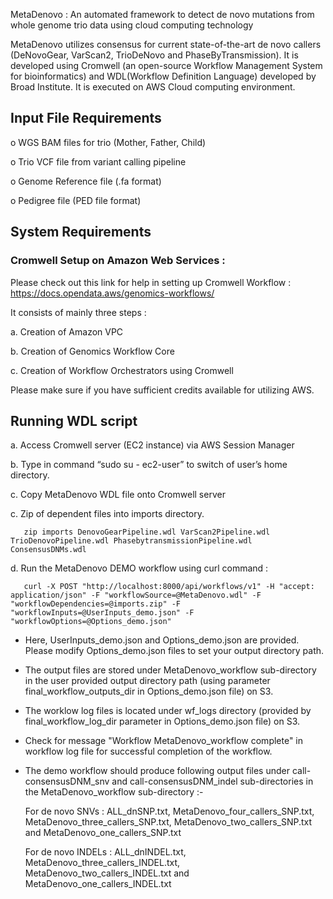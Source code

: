 MetaDenovo : An automated framework to detect de novo mutations from whole genome trio data using cloud computing technology

MetaDenovo utilizes consensus for current state-of-the-art de novo callers (DeNovoGear, VarScan2, TrioDeNovo and PhaseByTransmission). It is developed using Cromwell (an open-source Workflow Management System for bioinformatics) and WDL(Workflow Definition Language) developed by Broad Institute. It is executed on AWS Cloud computing environment.

## Input File Requirements 

  o	WGS BAM files for trio (Mother, Father, Child)
  
  o	Trio VCF file from variant calling pipeline 
  
  o	Genome Reference file (.fa format)
  
  o	Pedigree file (PED file format)

## System Requirements 

### Cromwell Setup on Amazon Web Services : 

Please check out this link for help in setting up Cromwell Workflow : https://docs.opendata.aws/genomics-workflows/

It consists of mainly three steps :

  a.	Creation of Amazon VPC 
  
  b.	Creation of Genomics Workflow Core
  
  c.	Creation of Workflow Orchestrators using Cromwell

Please make sure if you have sufficient credits available for utilizing AWS.

## Running WDL script 

a.	Access Cromwell server (EC2 instance) via AWS Session Manager

b.	Type in command “sudo su - ec2-user” to switch of user’s home directory.

c.	Copy MetaDenovo WDL file onto Cromwell server

c.	Zip of dependent files into imports directory.

       zip imports DenovoGearPipeline.wdl VarScan2Pipeline.wdl TrioDenovoPipeline.wdl PhasebytransmissionPipeline.wdl ConsensusDNMs.wdl

d.	Run the MetaDenovo DEMO workflow using curl command :

       curl -X POST "http://localhost:8000/api/workflows/v1" -H "accept: application/json" -F "workflowSource=@MetaDenovo.wdl" -F "workflowDependencies=@imports.zip" -F "workflowInputs=@UserInputs_demo.json" -F "workflowOptions=@Options_demo.json"
	
* Here, UserInputs_demo.json and Options_demo.json are provided. Please modify Options_demo.json files to set your output directory path.

* The output files are stored under MetaDenovo_workflow sub-directory in the user provided output directory path (using parameter final_workflow_outputs_dir in Options_demo.json file) on S3.

* The worklow log files is located under wf_logs directory (provided by final_workflow_log_dir parameter in Options_demo.json file) on S3.

* Check for message "Workflow MetaDenovo_workflow complete" in workflow log file for successful completion of the workflow.

* The demo workflow should produce following output files under call-consensusDNM_snv and call-consensusDNM_indel sub-directories in the MetaDenovo_workflow sub-directory :-

  For de novo SNVs : ALL_dnSNP.txt, MetaDenovo_four_callers_SNP.txt, MetaDenovo_three_callers_SNP.txt, MetaDenovo_two_callers_SNP.txt and MetaDenovo_one_callers_SNP.txt

  For de novo INDELs : ALL_dnINDEL.txt, MetaDenovo_three_callers_INDEL.txt, MetaDenovo_two_callers_INDEL.txt and MetaDenovo_one_callers_INDEL.txt
  





